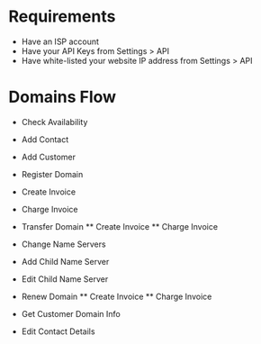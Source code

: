 Requirements
==============

* Have an ISP account
* Have your API Keys from Settings > API
* Have white-listed your website IP address from Settings > API

Domains Flow
======================

* Check Availability

* Add Contact

* Add Customer

* Register Domain
* Create Invoice
* Charge Invoice

* Transfer Domain
** Create Invoice
** Charge Invoice

* Change Name Servers

* Add Child Name Server

* Edit Child Name Server

* Renew Domain
** Create Invoice
** Charge Invoice

* Get Customer Domain Info

* Edit Contact Details
